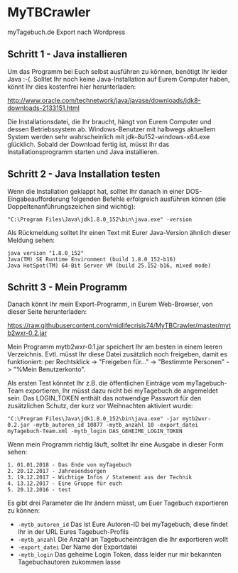# MyTBCrawler
myTagebuch.de Export nach Wordpress

## Schritt 1 - Java installieren
Um das Programm bei Euch selbst ausführen zu können, benötigt Ihr leider Java :-(. 
Solltet Ihr noch keine Java-Installation auf Eurem Computer haben, könnt Ihr dies kostenfrei hier herunterladen:

http://www.oracle.com/technetwork/java/javase/downloads/jdk8-downloads-2133151.html

Die Installationsdatei, die Ihr braucht, hängt von Eurem Computer und dessen Betriebssystem ab. 
Windows-Benutzer mit halbwegs aktuellem System werden sehr wahrscheinlich mit jdk-8u152-windows-x64.exe glücklich.
Sobald der Download fertig ist, müsst Ihr das Installationsprogramm starten und Java installieren.

## Schritt 2 - Java Installation testen
Wenn die Installation geklappt hat, solltet Ihr danach in einer DOS-Eingabeaufforderung folgenden Befehle erfolgreich ausführen können (die Doppeltenanführungszeichen sind wichtig):
```
"C:\Program Files\Java\jdk1.8.0_152\bin\java.exe" -version
```

Als Rückmeldung solltet Ihr einen Text mit Eurer Java-Version ähnlich dieser Meldung sehen:
```
java version "1.8.0_152"
Java(TM) SE Runtime Environment (build 1.8.0_152-b16)
Java HotSpot(TM) 64-Bit Server VM (build 25.152-b16, mixed mode)
```

## Schritt 3 - Mein Programm
Danach könnt Ihr mein Export-Programm, in Eurem Web-Browser, von dieser Seite herunterladen:

https://raw.githubusercontent.com/midlifecrisis74/MyTBCrawler/master/mytb2wxr-0.2.jar

Mein Programm mytb2wxr-0.1.jar speichert Ihr am besten in einem leeren Verzeichnis.
Evtl. müsst Ihr diese Datei zusätzlich noch freigeben, damit es funktioniert: per Rechtsklick -> "Freigeben für..." -> "Bestimmte Personen" -> "%Mein Benutzerkonto".

Als ersten Test könntet Ihr z.B. die öffentlichen Einträge vom myTagebuch-Team exportieren, Ihr müsst dazu nicht bei myTagebuch.de angemeldet sein. Das LOGIN_TOKEN enthält das notwendige Passwort für den zusätzlichen Schutz, der kurz vor Weihnachten aktiviert wurde:
```
"C:\Program Files\Java\jdk1.8.0_152\bin\java.exe" -jar mytb2wxr-0.2.jar -mytb_autoren_id 10877 -mytb_anzahl 10 -export_datei myTagebuch-Team.xml -mytb_login DAS_GEHEIME_LOGIN_TOKEN
```

Wenn mein Programm richtig läuft, solltet Ihr eine Ausgabe in dieser Form sehen:
```
1. 01.01.2018 - Das Ende von myTagebuch
2. 20.12.2017 - Jahresendsorgen
3. 19.12.2017 - Wichtige Infos / Statement aus der Technik
4. 13.12.2017 - Eine Gruppe für euch
5. 20.12.2016 - test
```

Es gibt drei Parameter die Ihr ändern müsst, um Euer Tagebuch exportieren zu können:
- ```-mytb_autoren_id``` Das ist Eure Autoren-ID bei myTagebuch, diese findet Ihr in der URL Eures Tagebuch-Profils
- ```-mytb_anzahl``` Die Anzahl an Tagebucheinträgen die Ihr exportieren wollt
- ```-export_datei``` Der Name der Exportdatei
- ```-mytb_login``` Das geheime Login Token, dass leider nur mir bekannten Tagebuchautoren zukommen lasse
